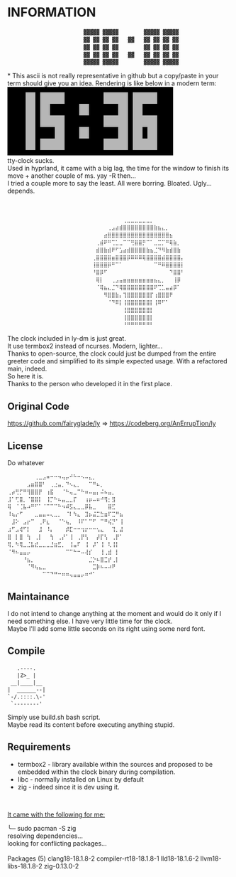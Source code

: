 # INFORMATION

```zsh
                        ▓▓▓▓▓ ▓▓▓▓▓        ▓▓▓▓▓ ▓▓▓▓▓
                        ▓▓ ▓▓ ▓▓ ▓▓   ▓▓   ▓▓ ▓▓ ▓▓ ▓▓
                        ▓▓ ▓▓ ▓▓ ▓▓        ▓▓ ▓▓ ▓▓ ▓▓
                        ▓▓ ▓▓ ▓▓ ▓▓   ▓▓   ▓▓ ▓▓ ▓▓ ▓▓
                        ▓▓▓▓▓ ▓▓▓▓▓        ▓▓▓▓▓ ▓▓▓▓▓
```
\* This ascii is not really representative in github but a copy/paste in your term should give you an idea. 
Rendering is like below in a modern term:
<br>
![the_clock_screenshot](the_clock.png)
<br>
tty-clock sucks.<br>
Used in hyprland, it came with a big lag, the time for the window to finish its move + another couple of ms. yay -R then...<br>
I tried a couple more to say the least. All were borring. Bloated. Ugly... depends.<br>
<br>

```zsh

                       ⠀⠀⠀⠀⠀⠀⠀⠀⠀⠀⠀⢀⣀⣀⣀⣀⣀⣀⡀⠀⠀⠀⠀⠀⠀⠀⠀⠀⠀⠀
                       ⠀⠀⠀⠀⠀⠀⠀⢀⣠⣴⣾⣿⣿⣿⣿⣿⣿⣿⣿⣷⣦⣄⡀⠀⠀⠀⠀⠀⠀⠀
                       ⠀⠀⠀⠀⠀⠀⣴⣿⣿⣿⣿⣿⣿⣿⣿⣿⣿⣿⣿⣿⣿⣿⣿⣦⠀⠀⠀⠀⠀⠀
                       ⠀⠀⠀⠀⢀⣾⠟⠛⢉⣁⣀⠉⠉⢛⣿⣿⡛⠉⠁⣀⣉⡉⠛⢿⣷⡀⠀⠀⠀⠀
                       ⠀⠀⠀⠀⣾⣿⣷⣾⠟⠋⣡⣴⣾⣿⣿⣿⣿⣷⣦⣈⠙⠻⣷⣾⣿⣷⠀⠀⠀⠀
                       ⠀⠀⠀⢀⣿⣿⣿⣿⣶⣿⣿⣿⡿⠿⠿⠿⢿⣿⣿⣿⣿⣾⣿⣿⣿⣿⡄⠀⠀⠀
                       ⠀⠀⠀⢸⣿⣿⣿⡿⠛⠉⠁⠀⠀⠀⠀⠀⠀⠀⠀⠉⠛⠿⣿⣿⣿⣿⡇⠀⠀⠀
                       ⠀⠀⠀⠘⣿⡿⠋⠀⠀⠀⠀⠀⠀⠀⠀⠀⠀⠀⠀⠀⠀⠀⠀⠙⣿⣿⠃⠀⠀⠀
                       ⠀⠀⠀⠀⢿⡇⠀⠀⢀⣠⣤⣶⣶⣶⣶⣶⣶⣶⣶⣦⣄⡀⠀⠀⢸⡿⠀⠀⠀⠀
                       ⠀⠀⠀⠀⠈⢿⣦⣄⣈⠙⢿⣿⣿⣿⣿⣿⣿⣿⣿⠟⢉⣁⣤⣴⡿⠁⠀⠀⠀⠀
                       ⠀⠀⠀⠀⠀⠀⠻⣿⣿⣷⡄⢹⣿⣿⣿⣿⣿⣿⡏⢰⣿⣿⣿⠟⠀⠀⠀⠀⠀⠀
                       ⠀⠀⠀⠀⠀⠀⠀⠈⠙⠿⡇⢸⣿⣿⣿⣿⣿⣿⡇⢸⠿⠋⠁⠀⠀⠀⠀⠀⠀⠀
                       ⠀⠀⠀⠀⠀⠀⠀⠀⠀⠀⠀⢸⣿⣿⣿⣿⣿⣿⡇⠀⠀⠀⠀⠀⠀⠀⠀⠀⠀⠀
                       ⠀⠀⠀⠀⠀⠀⠀⠀⠀⠀⠀⢸⣿⣿⣿⣿⣿⣿⡇⠀⠀⠀⠀⠀⠀⠀⠀⠀⠀⠀
                       ⠀⠀⠀⠀⠀⠀⠀⠀⠀⠀⠀⠘⠛⠛⠛⠛⠛⠛⠃⠀⠀⠀⠀⠀⠀⠀⠀⠀⠀⠀
```

The clock included in ly-dm is just great.<br>
It use termbox2 instead of ncurses. Modern, lighter...<br>
Thanks to open-source, the clock could just be dumped from the entire greeter code and simplified to its simple expected usage. With a refactored main, indeed.<br>
So here it is.<br>
Thanks to the person who developed it in the first place.<br>

## Original Code
https://github.com/fairyglade/ly => https://codeberg.org/AnErrupTion/ly

## License
Do whatever<br>
```zsh
⠀⠀⠀⠀⠀⠀⠀⢀⣀⣠⠶⠒⠒⠲⢤⡤⠚⠓⠒⠢⠤⣄⡀⠀⠀⠀⠀⠀⠀⠀
⠀⠀⠀⠀⠀⣠⣶⣿⣿⠃⠀⢀⣐⣤⡀⠙⠢⣄⡀⠀⠀⠉⠛⠦⡀⠀⠀⠀⠀⠀
⢀⡴⢛⡋⠛⢻⣿⣿⡟⠀⢰⣯⠀⠀⠈⠓⢤⣀⠉⠓⠶⠤⣤⡄⠬⠦⣤⡀⠀⠀
⣸⠁⢋⣿⡀⠈⣿⣿⡇⠀⢸⡉⠓⠦⣤⣀⣀⡏⠀⠀⢰⡶⠤⠶⠚⢻⡂⣻⠀⠀
⢿⠀⠈⢈⣧⠴⠛⠋⠁⠈⠉⠉⠉⠓⠲⠾⣫⣄⣀⣀⡿⣧⣀⠀⠀⠀⣿⣋⠀⠀
⠸⢦⡔⠋⠀⠀⠀⣀⣤⣤⠤⢄⣀⡀⠀⠈⠇⠳⣄⠀⣹⡦⣬⣉⣓⣶⠏⣉⠛⣦
⠀⣸⠕⠀⣠⡖⠉⠀⢀⠟⣆⠀⠀⠈⠑⢦⡀⠀⠸⠏⠁⠉⠋⠀⠉⠛⢮⡙⠁⢸
⣰⠋⣠⢾⠋⡇⠀⠀⣸⠀⠸⡄⠀⠀⠀⡾⣏⠒⠒⢲⡖⠒⠒⢢⣄⠀⠀⢹⡀⣼
⣿⠀⡇⣿⠀⢳⠀⢀⡇⠀⠀⢳⠀⢀⡜⠁⢸⠀⢀⡟⢣⠀⠀⡼⡏⢣⠀⢀⡟⠁
⢿⡀⠳⢿⣀⣈⣧⣞⣀⣀⣀⣘⣶⣋⡀⠀⢸⣤⠏⠀⢸⠀⡼⠁⢸⠀⢇⢸⡇⠀
⠈⠻⠦⣤⣤⡤⠀⠀⠀⠀⠀⠀⠀⠀⠀⠉⠉⠓⠒⠤⢼⡎⠀⠀⢸⢀⣾⠀⡇⠀
⠀⠀⠀⠀⠘⣦⡀⠀⠀⠀⠀⠀⠀⠀⠀⠀⠀⠀⠀⠀⠀⣈⡑⠦⣿⣉⡞⢀⡇⠀
⠀⠀⠀⠀⠀⠈⠻⢦⣄⣀⠀⠀⠀⠀⠀⠀⠀⠀⠀⠀⠀⠀⣉⡷⠦⠤⠴⠟⠀⠀
⠀⠀⠀⠀⠀⠀⠀⠀⠀⠉⠉⠙⠛⠒⠶⠶⢤⣤⣤⡤⠶⠚⠁⠀⠀⠀⠀⠀⠀⠀
```
## Maintainance
I do not intend to change anything at the moment and would do it only if I need something else. I have very little time for the clock.<br>
Maybe I'll add some little seconds on its right using some nerd font.

## Compile
```zig
   .----.
   |Z>_ |
 __|____|__
|  ______--|
`-/.::::.\-'
 `--------'
```
Simply use build.sh bash script.<br>
Maybe read its content before executing anything stupid.

## Requirements
* termbox2 - library available within the sources and proposed to be embedded within the clock binary during compilation.
* libc - normally installed on Linux by default
* zig - indeed since it is dev using it.
<br>

<u>It came with the following for me:</u>

╰─ sudo pacman -S zig<br>
resolving dependencies...<br>
looking for conflicting packages...<br>
<br>
Packages (5) clang18-18.1.8-2  compiler-rt18-18.1.8-1  lld18-18.1.6-2  llvm18-libs-18.1.8-2
             zig-0.13.0-2
